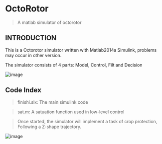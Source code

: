 # OctoRotor
>A matlab simulator of octorotor
## INTRODUCTION
This is a Octorotor simulator written with Matlab2014a Simulink, problems may occur in other version.

The simulator consists of 4 parts: Model, Control, Filt and Decision

![image](https://github.com/SeasonIrving/OctoRotor/raw/master/Simulator-Structure.png)
## Code Index
> finishi.slx: 
> The main simulink code

> sat.m: 
> A satuation function used in low-level control

> Once started, the simulator will implement a task of crop protection, Following a Z-shape trajectory.

![image](https://github.com/SeasonIrving/OctoRotor/raw/master/Task-Description.jpg)
